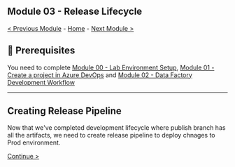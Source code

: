 **Module 03 - Release Lifecycle**
---------------------------------------------------------------------------------------------------------------------------------------------------------

[< Previous Module](module02.md) - [Home](https://github.com/swmannepalli/Azure-Data-Factory-CI-CD) - [Next Module >](module04.md)

🤔 Prerequisites
---------------------------------------------------------------------------------------------------------------------------------------------------------

You need to complete [Module 00 - Lab Environment Setup](module00.md), [Module 01 - Create a project in Azure DevOps](module01.md) and [Module 02 - Data Factory Development Workflow](module02.md)

---------------------------------------------------------------------------------------------------------------------------------------------------------

**Creating Release Pipeline**
---------------------------------------------------------------------------------------------------------------------------------------------------------

Now that we've completed development lifecycle where publish branch has all the artifacts, we need to create release pipeline to deploy chnages to Prod environment.


[Continue >](module04.md)
